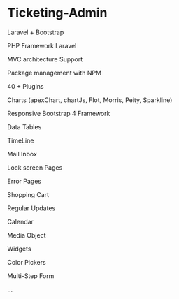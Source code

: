 # Ticketing-Admin
Laravel + Bootstrap

PHP Framework Laravel

MVC architecture Support

Package management with NPM

40 + Plugins

Charts (apexChart, chartJs, Flot, Morris, Peity, Sparkline)

Responsive Bootstrap 4 Framework

Data Tables

TimeLine

Mail Inbox

Lock screen Pages

Error Pages

Shopping Cart

Regular Updates

Calendar

Media Object

Widgets

Color Pickers

Multi-Step Form

...
